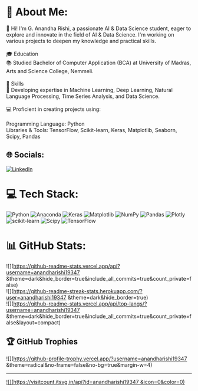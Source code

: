 # 💫 About Me:
👋 Hi! I'm G. Anandha Rishi, a passionate AI & Data Science student, eager to explore and innovate in the field of AI & Data Science. I'm working on various projects to deepen my knowledge and practical skills.<br><br>🎓 Education<br>📚 Studied Bachelor of Computer Application (BCA) at University of Madras, Arts and Science College, Nemmeli.<br><br>🔧 Skills<br>🌱 Developing expertise in Machine Learning, Deep Learning, Natural Language Processing, Time Series Analysis, and Data Science.<br><br>💻 Proficient in creating projects using:<br><br>Programming Language: Python<br>Libraries & Tools: TensorFlow, Scikit-learn, Keras, Matplotlib, Seaborn, Scipy, Pandas<br>


## 🌐 Socials:
[![LinkedIn](https://img.shields.io/badge/LinkedIn-%230077B5.svg?logo=linkedin&logoColor=white)](https://linkedin.com/in/anandha-rishi-698b3a304) 

# 💻 Tech Stack:
![Python](https://img.shields.io/badge/python-3670A0?style=plastic&logo=python&logoColor=ffdd54) ![Anaconda](https://img.shields.io/badge/Anaconda-%2344A833.svg?style=plastic&logo=anaconda&logoColor=white) ![Keras](https://img.shields.io/badge/Keras-%23D00000.svg?style=plastic&logo=Keras&logoColor=white) ![Matplotlib](https://img.shields.io/badge/Matplotlib-%23ffffff.svg?style=plastic&logo=Matplotlib&logoColor=black) ![NumPy](https://img.shields.io/badge/numpy-%23013243.svg?style=plastic&logo=numpy&logoColor=white) ![Pandas](https://img.shields.io/badge/pandas-%23150458.svg?style=plastic&logo=pandas&logoColor=white) ![Plotly](https://img.shields.io/badge/Plotly-%233F4F75.svg?style=plastic&logo=plotly&logoColor=white) ![scikit-learn](https://img.shields.io/badge/scikit--learn-%23F7931E.svg?style=plastic&logo=scikit-learn&logoColor=white) ![Scipy](https://img.shields.io/badge/SciPy-%230C55A5.svg?style=plastic&logo=scipy&logoColor=%white) ![TensorFlow](https://img.shields.io/badge/TensorFlow-%23FF6F00.svg?style=plastic&logo=TensorFlow&logoColor=white)
# 📊 GitHub Stats:
![](https://github-readme-stats.vercel.app/api?username=anandharishi19347 &theme=dark&hide_border=true&include_all_commits=true&count_private=false)<br/>
![](https://github-readme-streak-stats.herokuapp.com/?user=anandharishi19347 &theme=dark&hide_border=true)<br/>
![](https://github-readme-stats.vercel.app/api/top-langs/?username=anandharishi19347 &theme=dark&hide_border=true&include_all_commits=true&count_private=false&layout=compact)

## 🏆 GitHub Trophies
![](https://github-profile-trophy.vercel.app/?username=anandharishi19347 &theme=radical&no-frame=false&no-bg=true&margin-w=4)

---
[![](https://visitcount.itsvg.in/api?id=anandharishi19347 &icon=0&color=0)](https://visitcount.itsvg.in)

<!-- Proudly created with GPRM ( https://gprm.itsvg.in ) -->
